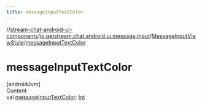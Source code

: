 ```yaml
---
title: messageInputTextColor
---
```

//[stream-chat-android-ui-components](../../../index.md)/[io.getstream.chat.android.ui.message.input](../index.md)/[MessageInputViewStyle](index.md)/[messageInputTextColor](messageInputTextColor.md)



# messageInputTextColor  
[androidJvm]  
Content  
val [messageInputTextColor](messageInputTextColor.md): [Int](https://kotlinlang.org/api/latest/jvm/stdlib/kotlin/-int/index.html)  



